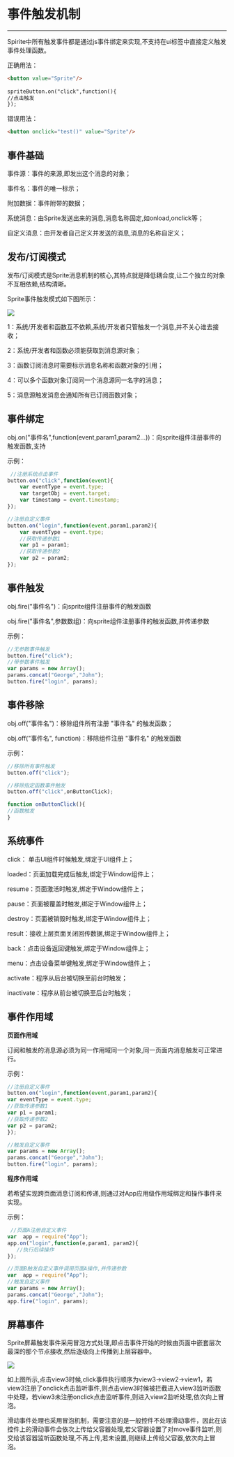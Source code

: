 # 事件触发机制

----------

Spirite中所有触发事件都是通过js事件绑定来实现,不支持在ui标签中直接定义触发事件处理函数。

正确用法：

```html
<button value="Sprite"/>
   
spriteButton.on("click",function(){
//点击触发
});

``` 

错误用法：

```html
<button onclick="test()" value="Sprite"/> 
```

<h2 id="cid_0">事件基础</h2>

事件源：事件的来源,即发出这个消息的对象；

事件名：事件的唯一标示；

附加数据：事件附带的数据；

系统消息：由Sprite发送出来的消息,消息名称固定,如onload,onclick等；

自定义消息：由开发者自己定义并发送的消息,消息的名称自定义；


<h2 id="cid_1">发布/订阅模式</h2>

发布/订阅模式是Sprite消息机制的核心,其特点就是降低耦合度,让二个独立的对象不互相依赖,结构清晰。

Sprite事件触发模式如下图所示：

<img src="image/sjcfjz_1.png"/>

1：系统/开发者和函数互不依赖,系统/开发者只管触发一个消息,并不关心谁去接收；

2：系统/开发者和函数必须能获取到消息源对象；

3：函数订阅消息时需要标示消息名称和函数对象的引用；

4：可以多个函数对象订阅同一个消息源同一名字的消息；

5：消息源触发消息会通知所有已订阅函数对象；



<h2 id="cid_2">事件绑定</h2>

obj.on("事件名",function(event,param1,param2...))：向sprite组件注册事件的触发函数,支持
 
示例：

```javascript
 //注册系统点击事件
button.on("click",function(event){
	var eventType = event.type;
	var targetObj = event.target;
	var timestamp = event.timestamp;
});

//注册自定义事件
button.on("login",function(event,param1,param2){
	var eventType = event.type;
	//获取传递参数1
	var p1 = param1;
	//获取传递参数2
	var p2 = param2;
});
```

<h2 id="cid_3">事件触发</h2>

obj.fire("事件名")：向sprite组件注册事件的触发函数

obj.fire("事件名",参数数组)：向sprite组件注册事件的触发函数,并传递参数

示例：

```javascript
//无参数事件触发 
button.fire("click");
//带参数事件触发
var params = new Array();
params.concat("George","John");
button.fire("login", params);
```

<h2 id="cid_4">事件移除</h2>

obj.off("事件名")：移除组件所有注册 "事件名" 的触发函数；

obj.off("事件名", function)：移除组件注册 "事件名" 的触发函数

示例：

```javascript
//移除所有事件触发 
button.off("click");

//移除指定函数事件触发 
button.off("click",onButtonClick);

function onButtonClick(){
//函数触发
}

```

<h2 id="cid_5">系统事件</h2>

click： 单击UI组件时候触发,绑定于UI组件上；

loaded：页面加载完成后触发,绑定于Window组件上；

resume：页面激活时触发,绑定于Window组件上；

pause：页面被覆盖时触发,绑定于Window组件上；

destroy：页面被销毁时触发,绑定于Window组件上；

result：接收上层页面关闭回传数据,绑定于Window组件上；

back：点击设备返回键触发,绑定于Window组件上；

menu：点击设备菜单键触发,绑定于Window组件上；

activate：程序从后台被切换至前台时触发；

inactivate：程序从前台被切换至后台时触发；


<h2 id="cid_6">事件作用域</h2>

**页面作用域**

订阅和触发的消息源必须为同一作用域同一个对象,同一页面内消息触发可正常进行。

示例：

```javascript
//注册自定义事件
button.on("login",function(event,param1,param2){
var eventType = event.type;
//获取传递参数1
var p1 = param1;
//获取传递参数2
var p2 = param2;
});

//触发自定义事件
var params = new Array();
params.concat("George","John");
button.fire("login", params);
```

**程序作用域** 

若希望实现跨页面消息订阅和传递,则通过对App应用级作用域绑定和操作事件来实现。

示例：

```javascript
 //页面A注册自定义事件
var  app = require("App");
app.on("login",function(e,param1, param2){
   //执行后续操作
});

//页面B触发自定义事件调用页面A操作,并传递参数
var  app = require("App");
//触发自定义事件
var params = new Array();
params.concat("George","John");
app.fire("login", params);
```

<h2 id="cid_7">屏幕事件</h2>

Sprite屏幕触发事件采用冒泡方式处理,即点击事件开始的时候由页面中嵌套层次最深的那个节点接收,然后逐级向上传播到上层容器中。

<img src="image/sjcfjz_2.png"/>

 如上图所示,点击view3时候,click事件执行顺序为view3->view2->view1，若view3注册了onclick点击监听事件,则点击view3时候被拦截进入view3监听函数中处理，若view3未注册onclick点击监听事件,则进入view2监听处理,依次向上冒泡。

滑动事件处理也采用冒泡机制，需要注意的是一般控件不处理滑动事件，因此在该控件上的滑动事件会依次上传给父容器处理,若父容器设置了对move事件监听,则交给该容器监听函数处理,不再上传,若未设置,则继续上传给父容器,依次向上冒泡。
